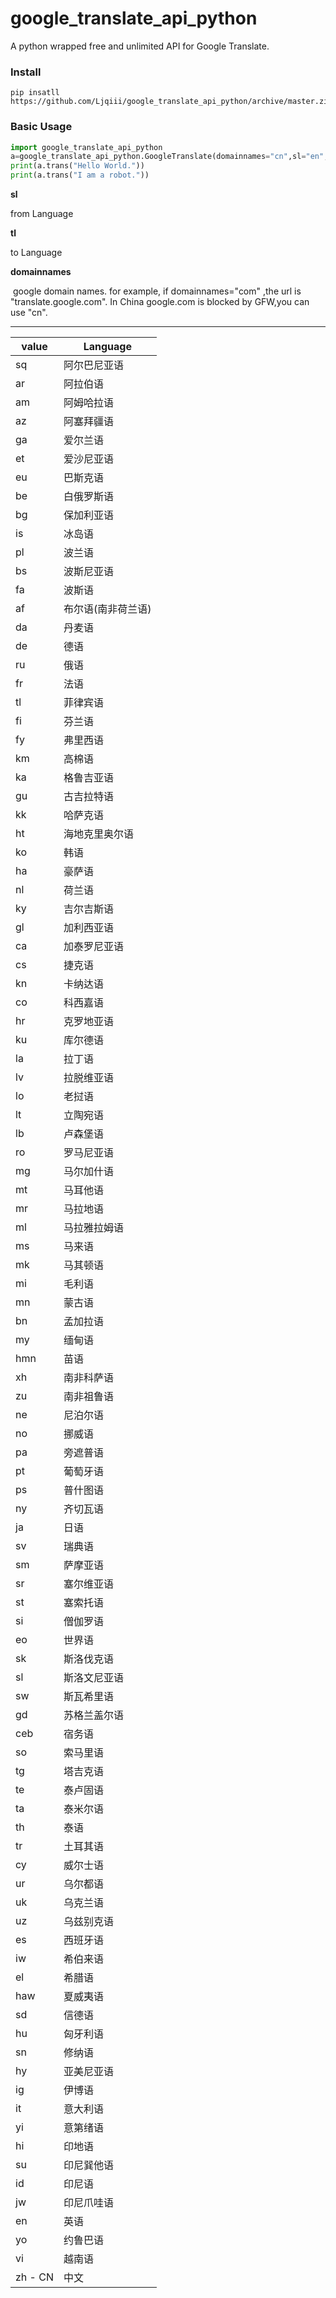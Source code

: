 # google_translate_api_python
A python wrapped free and unlimited API for Google Translate.

### Install

```
pip insatll https://github.com/Ljqiii/google_translate_api_python/archive/master.zip
```



### Basic Usage

```python
import google_translate_api_python
a=google_translate_api_python.GoogleTranslate(domainnames="cn",sl="en",tl="zh-CN")
print(a.trans("Hello World."))
print(a.trans("I am a robot."))
```

**sl** 

  from Language

**tl**

  to Language

**domainnames**

  google domain names. for example, if domainnames="com" ,the url is "translate.google.com". In China google.com is blocked by GFW,you can use "cn". 

------

| value | Language |
| ----- | -------- |
| sq    | 阿尔巴尼亚语     |
| ar    | 阿拉伯语     |
| am    | 阿姆哈拉语     |
| az    | 阿塞拜疆语     |
| ga    | 爱尔兰语     |
| et    | 爱沙尼亚语     |
| eu    | 巴斯克语     |
| be    | 白俄罗斯语     |
| bg    | 保加利亚语     |
| is    | 冰岛语     |
| pl    | 波兰语     |
| bs    | 波斯尼亚语     |
| fa    | 波斯语     |
| af    | 布尔语(南非荷兰语)     |
| da    | 丹麦语     |
| de    | 德语     |
| ru    | 俄语     |
| fr    | 法语     |
| tl    | 菲律宾语     |
| fi    | 芬兰语     |
| fy    | 弗里西语     |
| km    | 高棉语     |
| ka    | 格鲁吉亚语     |
| gu    | 古吉拉特语     |
| kk    | 哈萨克语     |
| ht    | 海地克里奥尔语     |
| ko    | 韩语     |
| ha    | 豪萨语     |
| nl    | 荷兰语     |
| ky    | 吉尔吉斯语     |
| gl    | 加利西亚语     |
| ca    | 加泰罗尼亚语     |
| cs    | 捷克语     |
| kn    | 卡纳达语     |
| co    | 科西嘉语     |
| hr    | 克罗地亚语     |
| ku    | 库尔德语     |
| la    | 拉丁语     |
| lv    | 拉脱维亚语     |
| lo    | 老挝语     |
| lt    | 立陶宛语     |
| lb    | 卢森堡语     |
| ro    | 罗马尼亚语     |
| mg    | 马尔加什语     |
| mt    | 马耳他语     |
| mr    | 马拉地语     |
| ml    | 马拉雅拉姆语     |
| ms    | 马来语     |
| mk    | 马其顿语     |
| mi    | 毛利语     |
| mn    | 蒙古语     |
| bn    | 孟加拉语     |
| my    | 缅甸语     |
| hmn   | 苗语     |
| xh    | 南非科萨语     |
| zu    | 南非祖鲁语     |
| ne    | 尼泊尔语     |
| no    | 挪威语     |
| pa    | 旁遮普语     |
| pt    | 葡萄牙语     |
| ps    | 普什图语     |
| ny    | 齐切瓦语     |
| ja    | 日语     |
| sv    | 瑞典语     |
| sm    | 萨摩亚语     |
| sr    | 塞尔维亚语     |
| st    | 塞索托语     |
| si    | 僧伽罗语     |
| eo    | 世界语     |
| sk    | 斯洛伐克语     |
| sl    | 斯洛文尼亚语     |
| sw    | 斯瓦希里语     |
| gd    | 苏格兰盖尔语     |
| ceb   | 宿务语     |
| so    | 索马里语     |
| tg    | 塔吉克语     |
| te    | 泰卢固语     |
| ta    | 泰米尔语     |
| th    | 泰语     |
| tr    | 土耳其语     |
| cy    | 威尔士语     |
| ur    | 乌尔都语     |
| uk    | 乌克兰语     |
| uz    | 乌兹别克语     |
| es    | 西班牙语     |
| iw    | 希伯来语     |
| el    | 希腊语     |
| haw   | 夏威夷语     |
| sd    | 信德语     |
| hu    | 匈牙利语     |
| sn    | 修纳语     |
| hy    | 亚美尼亚语     |
| ig    | 伊博语     |
| it    | 意大利语     |
| yi    | 意第绪语     |
| hi    | 印地语     |
| su    | 印尼巽他语     |
| id    | 印尼语     |
| jw    | 印尼爪哇语     |
| en    | 英语     |
| yo    | 约鲁巴语     |
| vi    | 越南语     |
| zh - CN   | 中文     |


